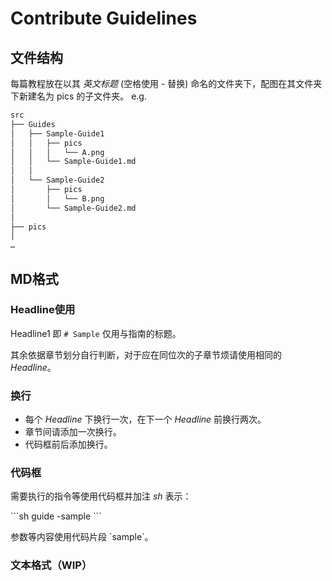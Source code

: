 # Contribute Guidelines

## 文件结构

每篇教程放在以其 *英文标题* (空格使用 - 替换) 命名的文件夹下，配图在其文件夹下新建名为 pics 的子文件夹。
e.g.

```sh
src
├── Guides
│   ├── Sample-Guide1
│   │   ├── pics
│   │   │   └── A.png
│   │   └── Sample-Guide1.md
│   │
│   └── Sample-Guide2
│       ├── pics
│       │   └── B.png
│       └── Sample-Guide2.md
│   
├── pics
│
…
```


## MD格式

### Headline使用

Headline1 即 `# Sample` 仅用与指南的标题。

其余依据章节划分自行判断，对于应在同位次的子章节烦请使用相同的 *Headline*。

### 换行

- 每个 *Headline* 下换行一次，在下一个 *Headline* 前换行两次。
- 章节间请添加一次换行。
- 代码框前后添加换行。


### 代码框

需要执行的指令等使用代码框并加注 *sh* 表示：

\`\`\`sh
guide -sample
\`\`\`

参数等内容使用代码片段 \`sample\`。


### 文本格式（WIP）
<!--TODO
粗体
斜体
删除线
……
-->